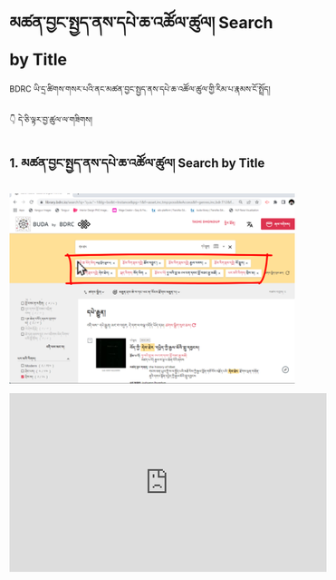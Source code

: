 # མཚན་བྱང་སྤྱད་ནས་དཔེ་ཆ་འཚོལ་ཚུལ། Search by Title

BDRC ཡི་དྲ་ཚིགས་གསར་པའི་ནང་མཚན་བྱང་སྤྱད་ནས་དཔེ་ཆ་འཚོལ་ཚུལ་གྱི་རིམ་པ་རྣམས་ངོ་སྤྲོད།

👇 དེ་ཅི་ལྟར་བྱ་ཚུལ་ལ་གཟིགས།

## 1. མཚན་བྱང་སྤྱད་ནས་དཔེ་ཆ་འཚོལ་ཚུལ། Search by Title

[![alt text](https://github.com/buda-base/budax/blob/master/howtoguides/BDR16/images/000001.png)](https://youtu.be/jiWR5-qbEUQ)

<iframe width="560" height="315" src="https://www.youtube.com/embed/jiWR5-qbEUQ" title="YouTube video player" frameborder="0" allow="accelerometer; autoplay; clipboard-write; encrypted-media; gyroscope; picture-in-picture; web-share" allowfullscreen></iframe>


